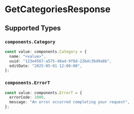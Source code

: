 # GetCategoriesResponse


## Supported Types

### `components.Category`

```typescript
const value: components.Category = {
  name: "<value>",
  uuid: "123e4567-a575-48ad-9f8d-22bdc36d9a8b",
  editDate: "2025-05-01 12:00:00",
};
```

### `components.ErrorT`

```typescript
const value: components.ErrorT = {
  errorCode: 1000,
  message: "An error occurred completing your request",
};
```

